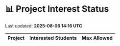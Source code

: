 # 📊 Project Interest Status

Last updated: **2025-08-06 14:16 UTC**

| Project | Interested Students | Max Allowed |
|---------|---------------------|-------------|
